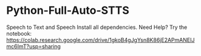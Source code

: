 # Python-Full-Auto-STTS
Speech to Text and Speech
Install all dependencies. Need Help? Try the notebook: https://colab.research.google.com/drive/1gkoB4gJgYsn8K86jE2APmANEIJmc6ImT?usp=sharing
